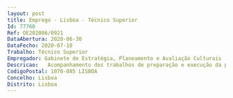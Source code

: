 ```yaml
--- 
layout: post
title: Emprego - Lisboa - Técnico Superior
Id: 77760
Ref: OE202006/0921
DataAbertura: 2020-06-30
DataFecho: 2020-07-10
Trabalho: Técnico Superior
Empregador: Gabinete de Estratégia, Planeamento e Avaliação Culturais
Descricao:   Acompanhamento dos trabalhos de preparação e execução da presidência portuguesa do Conselho da União Europeia em 2021    Preparação de conteúdos técnicos de suporte aos trabalhos dos órgãos preparatórios do Conselho na área da Cultura   Colaborar na organização de conferências, seminários e reuniões no território nacional e assegurar todas as condições que sejam julgadas necessárias ao pleno funcionamento das mesmas   Desenvolvimento de atividades de acompanhamento de iniciativas no âmbito da cooperação cultural bilateral e multilateral   Possibilidade de participação em reuniões técnicas no âmbito dos trabalhos desenvolvidos e elaboração de relatórios de reuniões, a nível técnico    Articulação do trabalho com os organismos do Ministério da Cultura e outras entidades como o Ministério dos Negócios Estrangeiros   Acompanhamento da Ação Cultural Externa e possibilidade de participação na elaboração dos Planos Indicativos Anuais e relatórios de monitorização   Produção de textos para a página web do GEPAC e do Ministério da Cultura.
CodigoPostal: 1070-085 LISBOA
Concelho: Lisboa
Distrito: Lisboa
--- 
```

